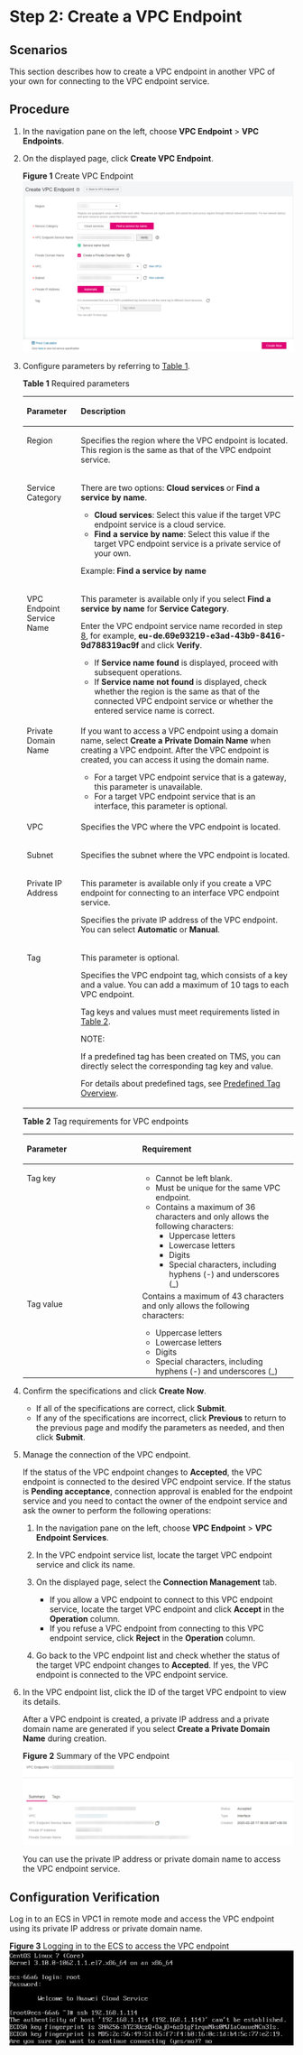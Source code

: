 # Step 2: Create a VPC Endpoint<a name="vpcep_02_02023"></a>

## Scenarios<a name="section1207820191216"></a>

This section describes how to create a VPC endpoint in another VPC of your own for connecting to the VPC endpoint service.

## Procedure<a name="section49178302126"></a>

1.  In the navigation pane on the left, choose  **VPC Endpoint**  \>  **VPC Endpoints**.
2.  On the displayed page, click  **Create VPC Endpoint**.

    **Figure  1**  Create VPC Endpoint<a name="fig3678226165614"></a>  
    ![](/vpcep/user-guide/figures/create-vpc-endpoint.png "create-vpc-endpoint")

3.  Configure parameters by referring to  [Table 1](#table1449016525218).

    **Table  1**  Required parameters

    <a name="table1449016525218"></a>
    <table><thead align="left"><tr id="row448845216214"><th class="cellrowborder" valign="top" width="19.950000000000003%" id="mcps1.2.3.1.1"><p id="p648810528211"><a name="p648810528211"></a><a name="p648810528211"></a><strong id="b142371120101315"><a name="b142371120101315"></a><a name="b142371120101315"></a>Parameter</strong></p>
    </th>
    <th class="cellrowborder" valign="top" width="80.05%" id="mcps1.2.3.1.2"><p id="p7488115219220"><a name="p7488115219220"></a><a name="p7488115219220"></a><strong id="b427715218136"><a name="b427715218136"></a><a name="b427715218136"></a>Description</strong></p>
    </th>
    </tr>
    </thead>
    <tbody><tr id="row74887527213"><td class="cellrowborder" valign="top" width="19.950000000000003%" headers="mcps1.2.3.1.1 "><p id="p164888522219"><a name="p164888522219"></a><a name="p164888522219"></a>Region</p>
    </td>
    <td class="cellrowborder" valign="top" width="80.05%" headers="mcps1.2.3.1.2 "><p id="p1348817522217"><a name="p1348817522217"></a><a name="p1348817522217"></a>Specifies the region where the VPC endpoint is located. This region is the same as that of the VPC endpoint service.</p>
    </td>
    </tr>
    <tr id="row13489105218217"><td class="cellrowborder" valign="top" width="19.950000000000003%" headers="mcps1.2.3.1.1 "><p id="p19488205213212"><a name="p19488205213212"></a><a name="p19488205213212"></a>Service Category</p>
    </td>
    <td class="cellrowborder" valign="top" width="80.05%" headers="mcps1.2.3.1.2 "><p id="p1757134220153"><a name="p1757134220153"></a><a name="p1757134220153"></a>There are two options: <strong id="b48876464323"><a name="b48876464323"></a><a name="b48876464323"></a>Cloud services</strong> or <strong id="b48882046133212"><a name="b48882046133212"></a><a name="b48882046133212"></a>Find a service by name</strong>.</p>
    <a name="ul033017631615"></a><a name="ul033017631615"></a><ul id="ul033017631615"><li><strong id="b132155102155"><a name="b132155102155"></a><a name="b132155102155"></a>Cloud services</strong>: Select this value if the target VPC endpoint service is a cloud service.</li><li><strong id="b1574221311159"><a name="b1574221311159"></a><a name="b1574221311159"></a>Find a service by name</strong>: Select this value if the target VPC endpoint service is a private service of your own.</li></ul>
    <p id="p748845214218"><a name="p748845214218"></a><a name="p748845214218"></a>Example: <strong id="b1633955318321"><a name="b1633955318321"></a><a name="b1633955318321"></a>Find a service by name</strong></p>
    </td>
    </tr>
    <tr id="row1148995216218"><td class="cellrowborder" valign="top" width="19.950000000000003%" headers="mcps1.2.3.1.1 "><p id="p9489125217215"><a name="p9489125217215"></a><a name="p9489125217215"></a>VPC Endpoint Service Name</p>
    </td>
    <td class="cellrowborder" valign="top" width="80.05%" headers="mcps1.2.3.1.2 "><p id="p44541820122317"><a name="p44541820122317"></a><a name="p44541820122317"></a>This parameter is available only if you select <strong id="b151101933280"><a name="b151101933280"></a><a name="b151101933280"></a>Find a service by name</strong> for <strong id="b8111638289"><a name="b8111638289"></a><a name="b8111638289"></a>Service Category</strong>.</p>
    <p id="p2765151952514"><a name="p2765151952514"></a><a name="p2765151952514"></a>Enter the VPC endpoint service name recorded in step <a href="step-1-create-a-vpc-endpoint-service.md#li837613314320">8</a>, for example, <strong id="b152951244733"><a name="b152951244733"></a><a name="b152951244733"></a>eu-de.69e93219-e3ad-43b9-8416-9d788319ac9f</strong> and click <strong id="b1833816415591"><a name="b1833816415591"></a><a name="b1833816415591"></a>Verify</strong>.</p>
    <a name="ul2413202710255"></a><a name="ul2413202710255"></a><ul id="ul2413202710255"><li>If <strong id="b12495239125617"><a name="b12495239125617"></a><a name="b12495239125617"></a>Service name found</strong> is displayed, proceed with subsequent operations.</li><li>If <strong id="b79601041205611"><a name="b79601041205611"></a><a name="b79601041205611"></a>Service name not found</strong> is displayed, check whether the region is the same as that of the connected VPC endpoint service or whether the entered service name is correct.</li></ul>
    </td>
    </tr>
    <tr id="row24891452828"><td class="cellrowborder" valign="top" width="19.950000000000003%" headers="mcps1.2.3.1.1 "><p id="p248915212210"><a name="p248915212210"></a><a name="p248915212210"></a>Private Domain Name</p>
    </td>
    <td class="cellrowborder" valign="top" width="80.05%" headers="mcps1.2.3.1.2 "><p id="p428517225213"><a name="p428517225213"></a><a name="p428517225213"></a>If you want to access a VPC endpoint using a domain name, select <strong id="b136998229533"><a name="b136998229533"></a><a name="b136998229533"></a>Create a Private Domain Name</strong> when creating a VPC endpoint. After the VPC endpoint is created, you can access it using the domain name.</p>
    <a name="ul102191581715"></a><a name="ul102191581715"></a><ul id="ul102191581715"><li>For a target VPC endpoint service that is a gateway, this parameter is unavailable.</li><li>For a target VPC endpoint service that is an interface, this parameter is optional.</li></ul>
    </td>
    </tr>
    <tr id="row16489145215218"><td class="cellrowborder" valign="top" width="19.950000000000003%" headers="mcps1.2.3.1.1 "><p id="p1489352922"><a name="p1489352922"></a><a name="p1489352922"></a>VPC</p>
    </td>
    <td class="cellrowborder" valign="top" width="80.05%" headers="mcps1.2.3.1.2 "><p id="p174891152428"><a name="p174891152428"></a><a name="p174891152428"></a>Specifies the VPC where the VPC endpoint is located.</p>
    </td>
    </tr>
    <tr id="row20490115211211"><td class="cellrowborder" valign="top" width="19.950000000000003%" headers="mcps1.2.3.1.1 "><p id="p1948915529217"><a name="p1948915529217"></a><a name="p1948915529217"></a>Subnet</p>
    </td>
    <td class="cellrowborder" valign="top" width="80.05%" headers="mcps1.2.3.1.2 "><p id="p1490135214214"><a name="p1490135214214"></a><a name="p1490135214214"></a>Specifies the subnet where the VPC endpoint is located.</p>
    </td>
    </tr>
    <tr id="row149146382217"><td class="cellrowborder" valign="top" width="19.950000000000003%" headers="mcps1.2.3.1.1 "><p id="p111652042164320"><a name="p111652042164320"></a><a name="p111652042164320"></a>Private IP Address</p>
    </td>
    <td class="cellrowborder" valign="top" width="80.05%" headers="mcps1.2.3.1.2 "><p id="p1230717432095"><a name="p1230717432095"></a><a name="p1230717432095"></a>This parameter is available only if you create a VPC endpoint for connecting to an interface VPC endpoint service.</p>
    <p id="p111652426435"><a name="p111652426435"></a><a name="p111652426435"></a>Specifies the private IP address of the VPC endpoint. You can select <strong id="b55051336144910"><a name="b55051336144910"></a><a name="b55051336144910"></a>Automatic</strong> or <strong id="b1151983617499"><a name="b1151983617499"></a><a name="b1151983617499"></a>Manual</strong>.</p>
    </td>
    </tr>
    <tr id="row74909521922"><td class="cellrowborder" valign="top" width="19.950000000000003%" headers="mcps1.2.3.1.1 "><p id="p10490152321"><a name="p10490152321"></a><a name="p10490152321"></a>Tag</p>
    </td>
    <td class="cellrowborder" valign="top" width="80.05%" headers="mcps1.2.3.1.2 "><p id="p1636001755219"><a name="p1636001755219"></a><a name="p1636001755219"></a>This parameter is optional.</p>
    <p id="p1490175220216"><a name="p1490175220216"></a><a name="p1490175220216"></a>Specifies the VPC endpoint tag, which consists of a key and a value. You can add a maximum of 10 tags to each VPC endpoint.</p>
    <p id="p74903522027"><a name="p74903522027"></a><a name="p74903522027"></a>Tag keys and values must meet requirements listed in <a href="#table1349117521628">Table 2</a>.</p>
    <div class="note" id="note5846751155719"><a name="note5846751155719"></a><a name="note5846751155719"></a><span class="notetitle"> NOTE: </span><div class="notebody"><p id="en-us_topic_0131645182_p1697925218"><a name="en-us_topic_0131645182_p1697925218"></a><a name="en-us_topic_0131645182_p1697925218"></a>If a predefined tag has been created on TMS, you can directly select the corresponding tag key and value.</p>
    <p id="en-us_topic_0131645182_p6121182813506"><a name="en-us_topic_0131645182_p6121182813506"></a><a name="en-us_topic_0131645182_p6121182813506"></a>For details about predefined tags, see <a href="https://docs.otc.t-systems.com/usermanual/tms/en-us_topic_0056266269.html" target="_blank" rel="noopener noreferrer">Predefined Tag Overview</a>.</p>
    </div></div>
    </td>
    </tr>
    </tbody>
    </table>

    **Table  2**  Tag requirements for VPC endpoints

    <a name="table1349117521628"></a>
    <table><thead align="left"><tr id="vpcep_02_0302_row1975492119112"><th class="cellrowborder" valign="top" width="42.63%" id="mcps1.2.3.1.1"><p id="vpcep_02_0302_p127543216114"><a name="vpcep_02_0302_p127543216114"></a><a name="vpcep_02_0302_p127543216114"></a><strong id="vpcep_02_0302_b116044234515"><a name="vpcep_02_0302_b116044234515"></a><a name="vpcep_02_0302_b116044234515"></a>Parameter</strong></p>
    </th>
    <th class="cellrowborder" valign="top" width="57.37%" id="mcps1.2.3.1.2"><p id="vpcep_02_0302_p187541211118"><a name="vpcep_02_0302_p187541211118"></a><a name="vpcep_02_0302_p187541211118"></a><strong id="vpcep_02_0302_b134861185457"><a name="vpcep_02_0302_b134861185457"></a><a name="vpcep_02_0302_b134861185457"></a>Requirement</strong></p>
    </th>
    </tr>
    </thead>
    <tbody><tr id="vpcep_02_0302_row1375419211915"><td class="cellrowborder" valign="top" width="42.63%" headers="mcps1.2.3.1.1 "><p id="vpcep_02_0302_p15754421417"><a name="vpcep_02_0302_p15754421417"></a><a name="vpcep_02_0302_p15754421417"></a>Tag key</p>
    </td>
    <td class="cellrowborder" valign="top" width="57.37%" headers="mcps1.2.3.1.2 "><a name="vpcep_02_0302_ul182248574315"></a><a name="vpcep_02_0302_ul182248574315"></a><ul id="vpcep_02_0302_ul182248574315"><li>Cannot be left blank.</li><li>Must be unique for the same VPC endpoint.</li><li>Contains a maximum of 36 characters and only allows the following characters:<a name="vpcep_02_0302_ul15224957937"></a><a name="vpcep_02_0302_ul15224957937"></a><ul id="vpcep_02_0302_ul15224957937"><li>Uppercase letters</li><li>Lowercase letters</li><li>Digits</li><li>Special characters, including hyphens (-) and underscores (_)</li></ul>
    </li></ul>
    </td>
    </tr>
    <tr id="vpcep_02_0302_row97543211410"><td class="cellrowborder" valign="top" width="42.63%" headers="mcps1.2.3.1.1 "><p id="vpcep_02_0302_p97549211414"><a name="vpcep_02_0302_p97549211414"></a><a name="vpcep_02_0302_p97549211414"></a>Tag value</p>
    </td>
    <td class="cellrowborder" valign="top" width="57.37%" headers="mcps1.2.3.1.2 "><div class="p" id="vpcep_02_0302_p20581523133713"><a name="vpcep_02_0302_p20581523133713"></a><a name="vpcep_02_0302_p20581523133713"></a>Contains a maximum of 43 characters and only allows the following characters:<a name="vpcep_02_0302_ul19120173116418"></a><a name="vpcep_02_0302_ul19120173116418"></a><ul id="vpcep_02_0302_ul19120173116418"><li>Uppercase letters</li><li>Lowercase letters</li><li>Digits</li><li>Special characters, including hyphens (-) and underscores (_)</li></ul>
    </div>
    </td>
    </tr>
    </tbody>
    </table>

4.  Confirm the specifications and click  **Create Now**.
    -   If all of the specifications are correct, click  **Submit**.
    -   If any of the specifications are incorrect, click  **Previous**  to return to the previous page and modify the parameters as needed, and then click  **Submit**.

5.  Manage the connection of the VPC endpoint.

    If the status of the VPC endpoint changes to  **Accepted**, the VPC endpoint is connected to the desired VPC endpoint service. If the status is  **Pending acceptance**, connection approval is enabled for the endpoint service and you need to contact the owner of the endpoint service and ask the owner to perform the following operations:

    1.  In the navigation pane on the left, choose  **VPC Endpoint**  \>  **VPC Endpoint Services**.
    2.  In the VPC endpoint service list, locate the target VPC endpoint service and click its name.
    3.  On the displayed page, select the  **Connection Management**  tab.
        -   If you allow a VPC endpoint to connect to this VPC endpoint service, locate the target VPC endpoint and click  **Accept**  in the  **Operation**  column.
        -   If you refuse a VPC endpoint from connecting to this VPC endpoint service, click  **Reject**  in the  **Operation**  column.

    4.  Go back to the VPC endpoint list and check whether the status of the target VPC endpoint changes to  **Accepted**. If yes, the VPC endpoint is connected to the VPC endpoint service.

6.  In the VPC endpoint list, click the ID of the target VPC endpoint to view its details.

    After a VPC endpoint is created, a private IP address and a private domain name are generated if you select  **Create a Private Domain Name**  during creation.

    **Figure  2**  Summary of the VPC endpoint<a name="fig6750164113019"></a>  
    ![](/vpcep/user-guide/figures/summary-of-the-vpc-endpoint.png "summary-of-the-vpc-endpoint")

    You can use the private IP address or private domain name to access the VPC endpoint service.


## Configuration Verification<a name="section179521348182011"></a>

Log in to an ECS in VPC1 in remote mode and access the VPC endpoint using its private IP address or private domain name.

**Figure  3**  Logging in to the ECS to access the VPC endpoint<a name="fig470954135415"></a>  
![](/vpcep/user-guide/figures/logging-in-to-the-ecs-to-access-the-vpc-endpoint.png "logging-in-to-the-ecs-to-access-the-vpc-endpoint")

